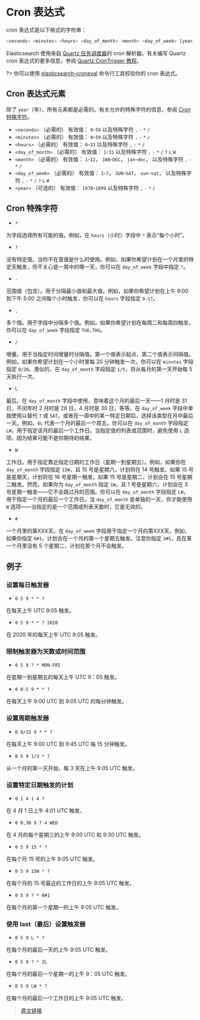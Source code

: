 # Cron 表达式

cron 表达式是以下格式的字符串：

```bash
<seconds> <minutes> <hours> <day_of_month> <month> <day_of_week> [year]
```

Elasticsearch 使用来自 [Quartz 任务调度器](https://quartz-scheduler.org/)的 cron 解析器。有关编写 Quartz cron 表达式的更多信息，参阅 [Quartz CronTrigger 教程](http://www.quartz-scheduler.org/documentation/quartz-2.3.0/tutorials/crontrigger.html)。

?> 你可以使用 [elasticsearch-croneval](/command_line_tools/elasticsearch-croneval) 命令行工具校验你的 cron 表达式。

## Cron 表达式元素

除了 `year`（年），所有元素都是必需的。有关允许的特殊字符的信息，参阅 [Cron 特殊字符](/rest_apis/api_convention/cron_expressions?id=Cron-特殊字符)。

- `<seconds>`
（必需的） 有效值： `0`-`59` 以及特殊字符 `,` `-` `*` `/`
- `<minutes>`
（必需的） 有效值： `0`-`59` 以及特殊字符 `,` `-` `*` `/`
- `<hours>`
（必需的） 有效值： `0`-`23` 以及特殊字符 `,` `-` `*` `/`
- `<day_of_month>`
（必需的） 有效值： `1`-`31` 以及特殊字符 `,` `-` `*` `/` `?` `L` `W`
- `<month>`
（必需的） 有效值： `1`-`12`， `JAN`-`DEC`， `jan`-`dec`， 以及特殊字符 `,` `-` `*` `/`
- `<day_of_week>`
（必需的） 有效值： `1`-`7`， `SUN`-`SAT`， `sun`-`sat`， 以及特殊字符 `,` `-` `*` `/` `?` `L` `#`
- `<year>`
（可选的） 有效值： `1970`-`2099` 以及特殊字符 `,` `-` `*` `/`

## Cron 特殊字符

- `*`

为字段选择所有可能的值。例如，在 `hours`（小时）字段中 `*` 表示“每个小时”。

- `?`

没有特定值。当你不在意值是什么时使用。例如，如果你希望计划在一个月里的特定天触发，但不关心是一周中的哪一天，你可以在 `day_of_week` 字段中指定 `?`。

- `-`

范围值（包含）。用于分隔最小值和最大值。例如，如果你希望计划在上午 9:00 到下午 5:00 之间每个小时触发，你可以在 `hours` 字段指定 `9-17`。

- `,`

多个值。用于字段中分隔多个值。例如，如果你希望计划在每周二和每周四触发，你可以在 `day_of_week` 字段指定 `TUE,THU`。

- `/`

增量。用于当指定时间增量时分隔值。第一个值表示起点，第二个值表示间隔值。例如，如果你希望计划在一个小时里每 20 分钟触发一次，你可以在 `minutes` 字段指定 `0/20`。类似的，在 `day_of_month` 字段指定 `1/5`，将从每月的第一天开始每 5 天执行一次。

- `L`

最后。在 `day_of_month` 字段中使用，意味着这个月的最后一天——1 月时是 31 日，不闰年时 2 月时是 28 日，4 月时是 30 日，等等。在 `day_of_week` 字段中单独使用以替代 `7` 或 `SAT`，或者在一周中的某一特定日期后，选择该类型在月中最后一天。例如，`6L` 代表一个月的最后一个周五。你可以在 `day_of_month` 字段指定 `LW`，用于指定该月的最后一个工作日。当指定值的列表或范围时，避免使用 `L` 选项，因为结果可能不是你期待的结果。

- `W`

工作日。用于指定靠近指定日期的工作日（星期一到星期五）。例如，如果你在 `day_of_month` 字段指定 `15W`，且 15 号是星期六，计划将在 14 号触发。如果 15 号是星期天，计划将在 16 号星期一触发。如果 15 号是星期二，计划会在 15 号星期二触发。然而，如果你为 `day_of_month` 指定 `1W`，且 1 号是星期六，计划会在 3 号星期一触发——它不会跳过月的范围。你可以在 `day_of_month` 字段指定 `LW`，用于指定一个月的最后一个工作日。当 `day_of_month` 是单独的一天，你才能使用 `W` 选项——当指定的是一个范围或列表天数时，它是无效的。

- `#`

一个月里的第XXX天。在 `day_of_week` 字段用于指定一个月的第XXX天。例如，如果你指定 `6#1`，计划会在一个月的第一个星期五触发。注意你指定 `3#5`，且在某一个月里没有 5 个星期二，计划在那个月不会触发。

## 例子

### 设置每日触发器

- `0 5 9 * * ?`

在每天上午 UTC 9:05 触发。

- `0 5 9 * * ? 2020`

在 2020 年的每天上午 UTC 9:05 触发。

### 限制触发器为天数或时间范围

- `0 5 9 ? * MON-FRI`

在星期一到星期五的每天上午 UTC 9：05 触发。

- `0 0-5 9 * * ?`

在每天上午 9:00 UTC 到 9:05 UTC 的每分钟触发。

### 设置周期触发器

- `0 0/15 9 * * ?`

在每天上午 9:00 UTC 到 9:45 UTC 每 15 分钟触发。

- `0 5 9 1/3 * ?`

从一个月的第一天开始，每 3 天在上午 9:05 UTC 触发。

### 设置特定日期触发的计划

- `0 1 4 1 4 ?`

在 4 月 1 日上午 4:01 UTC 触发。

- `0 0,30 9 ? 4 WED`

在 4 月的每个星期三的上午 9:00 UTC 和 9:30 UTC 触发。

- `0 5 9 15 * ?`

在每个月 15 号的上午 9:05 UTC 触发。

- `0 5 9 15W * ?`

在每个月的 15 号最近的工作日的上午 9:05 UTC 触发。

- `0 5 9 ? * 6#1`

在每个月的第一个星期一的上午 9:05 UTC 触发。

### 使用 last（最后）设置触发器

- `0 5 9 L * ?`

在每个月的最后一天的上午 9:05 UTC 触发。

- `0 5 9 ? * 2L`

在每个月的最后一个星期一的上午 9：05 UTC 触发。

- `0 5 9 LW * ?`

在每个月的最后一个工作日的上午 9:05 UTC 触发。

> [原文链接](https://www.elastic.co/guide/en/elasticsearch/reference/current/cron-expressions.html)
